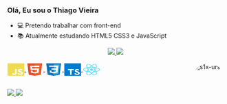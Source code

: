 ###  Olá, Eu sou o Thiago Vieira

- 💻 Pretendo trabalhar com front-end
- 📚 Atualmente estudando HTML5 CSS3 e JavaScript
<div align = "center">
  <a href="https://github.com/thiagovieira17">
  <img height = "180em" src = "https://github-readme-stats.vercel.app/api?username=thiagovieira17&show_icons=true&theme=dark&include_all_commits=true&count_private=true" />
  <img height = "180em" src = "https://github-readme-stats.vercel.app/api/top-langs/?username=thiagovieira17&layout=compact&langs_count=7&theme=dark" />
</div>
   
<div style = "display: inline_block"> <br>
  <img align = "center" alt = "s1x-Js" height = "30" width = "40" src = "https://raw.githubusercontent.com/devicons/devicon/master/icons/javascript/javascript-plain.svg ">
  <img align = "center" alt = "s1x-HTML" height = "30" width = "40" src = "https://raw.githubusercontent.com/devicons/devicon/master/icons/html5/html5-original.svg ">
  <img align = "center" alt = "s1x-CSS" height = "30" width = "40" src = "https://raw.githubusercontent.com/devicons/devicon/master/icons/css3/css3-original.svg ">
  <img align = "center" alt = "s1xTs" height = "30" width = "40" src = "https://raw.githubusercontent.com/devicons/devicon/master/icons/typescript/typescript-plain.svg ">
  <img align = "center" alt = "s1x-React" height = "30" width = "40" src = "https://raw.githubusercontent.com/devicons/devicon/master/icons/react/react-original.svg ">
  <img align = "right" alt = "s1x-urso" height = "150" style = "border-radius: 50px;" src = "https://cdn.discordapp.com/attachments/923698877020925974/928369940510175273/13-135842_cub-ice-bear-we-bare-bear-png.png">
</div>

##

<div> 
  <a href="https://www.instagram.com/_thiagoviana_/" target="_blank"> <img src = "https://img.shields.io/badge/-Instagram-%23E4405F?style=for-the-badge&logo=instagram&logoColor=white "target="_ blank"> </a>
  <a href="https://www.linkedin.com/in/thiago-vieira-ab4a2b206/" target="_blank"> <img src = "https://img.shields.io/badge/-LinkedIn-%230077B5?Style=for-the-badge&logo=linkedin&logoColor=white "target="_ blank"> </a> 
</div>
